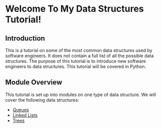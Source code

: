 # Welcome To My Data Structures Tutorial!

## Introduction

This is a tutorial on some of the most common data structures used by software engineers. It does not contain a full list of all the possible data structures. The purpose of this tutorial is to introduce new software engineers to data structures. This tutorial will be covered in Python.

## Module Overview

This tutorial is set up into modules on one type of data structure.
We will cover the following data structures:

- <a href="queue/queue.md">Queues</a>
- <a href="linkedList/linkedList.md">Linked Lists</a>
- <a href="tree/tree.md">Trees</a>
